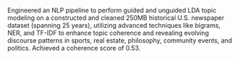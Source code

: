 Engineered an NLP pipeline to perform guided and unguided LDA topic modeling on a constructed and cleaned 250MB historical U.S. newspaper dataset (spanning 25 years), utilizing advanced techniques like bigrams, NER, and TF-IDF to enhance topic coherence and revealing evolving discourse patterns in sports, real estate, philosophy, community events, and politics. Achieved a coherence score of 0.53.
